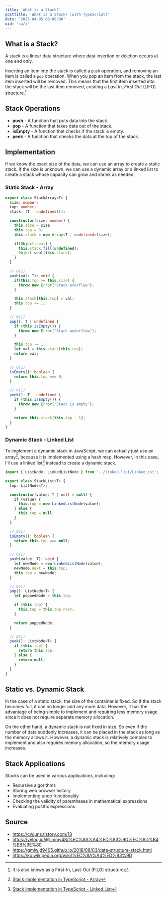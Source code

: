 ```yaml
---
title: 'What is a Stack?'
posttitle: 'What is a Stack? (with TypeScript)'
date: '2023-04-05 08:00:00'
uid: 'ca/i'
---
```


## What is a Stack?

A stack is a linear data structure where data insertion or deletion occurs at one end only.

Inserting an item into the stack is called a `push` operation, and removing an item is called a `pop` operation. When you pop an item from the stack, the last item inserted will be removed. This means that the first item inserted into the stack will be the last item removed, creating a _Last In, First Out_ (LIFO) structure.[^1]

## Stack Operations

- **push** - A function that puts data into the stack.
- **pop** - A function that takes data out of the stack.
- **isEmpty** - A function that checks if the stack is empty.
- **peek** - A function that checks the data at the top of the stack.

## Implementation

If we know the exact size of the data, we can use an array to create a static stack. If the size is unknown, we can use a dynamic array or a linked list to create a stack whose capacity can grow and shrink as needed.

### Static Stack - Array

```typescript
export class StackArray<T> {
  size: number;
  top: number;
  stack: (T | undefined)[];

  constructor(size: number) {
    this.size = size;
    this.top = 0;
    this.stack = new Array<T | undefined>(size);

    if(Object.seal) {
      this.stack.fill(undefined);
      Object.seal(this.stack);
    }
  }

  // O(1)
  push(val: T): void {
    if(this.top >= this.size) {
      throw new Error('Stack overflow');
    }

    this.stack[this.top] = val;
    this.top += 1;
  }

  // O(1)
  pop(): T | undefined {
    if (this.isEmpty()) {
      throw new Error('Stack underflow');
    }

    this.top -= 1;
    let val = this.stack[this.top];
    return val;
  }

  // O(1)
  isEmpty(): boolean {
    return this.top === 0;
  }

  // O(1)
  peek(): T | undefined {
    if (this.isEmpty()) {
      throw new Error('Stack is empty');
    }

    return this.stack[this.top - 1];
  }
}
```

### Dynamic Stack - Linked List

To implement a dynamic stack in JavaScript, we can actually just use an array[^a], because it is implemented using a hash map. However, in this case, I'll use a linked list[^b] instead to create a dynamic stack.

```ts
import { ListNode, LinkedListNode } from '../linked-list/LinkedList';

export class StackList<T> {
  top: ListNode<T>;

  constructor(value: T | null = null) {
    if (value) {
      this.top = new LinkedListNode(value);
    } else {
      this.top = null;
    }
  }

  // O(1)
  isEmpty(): boolean {
    return this.top === null;
  }

  // O(1)
  push(value: T): void {
    let newNode = new LinkedListNode(value);
    newNode.next = this.top;
    this.top = newNode;
  }

  // O(1)
  pop(): ListNode<T> {
    let poppedNode = this.top;

    if (this.top) {
      this.top = this.top.next;
    }

    return poppedNode;
  }

  // O(1)
  peek(): ListNode<T> {
    if (this.top) {
      return this.top;
    } else {
      return null;
    }
  }
}
```

## Static vs. Dynamic Stack

In the case of a static stack, the size of the container is fixed. So if the stack becomes full, it can no longer add any more data. However, it has the advantage of being simple to implement and requiring less memory usage since it does not require separate memory allocation.

On the other hand, a dynamic stack is not fixed in size. So even if the number of data suddenly increases, it can be placed in the stack as long as the memory allows it. However, a dynamic stack is relatively complex to implement and also requires memory allocation, so the memory usage increases.

## Stack Applications

Stacks can be used in various applications, including:

- Recursive algorithms
- Storing web browser history
- Implementing undo functionality
- Checking the validity of parentheses in mathematical expressions
- Evaluating postfix expressions

## Source

- <https://cwjuns.tistory.com/18>
- <https://velog.io/@jimmy48/%EC%8A%A4%ED%83%9D%EC%9D%B4%EB%9E%80>
- <https://gmlwjd9405.github.io/2018/08/03/data-structure-stack.html>
- <https://ko.wikipedia.org/wiki/%EC%8A%A4%ED%83%9D>

[^1]: It is also known as a First-In, Last-Out (FILO) structure
[^a]: [Stack implementation in TypeScript - Array](https://github.com/bprsstnt/typescript-algorithms/blob/main/src/data-structures/stack-array/StackDynamicArray.ts)
[^b]: [Stack implementation in TypeScript - Linked List](https://github.com/bprsstnt/typescript-algorithms/blob/main/src/data-structures/linked-list/LinkedList.ts)